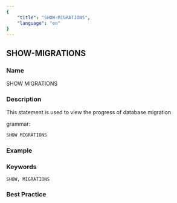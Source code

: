```yaml
---
{
    "title": "SHOW-MIGRATIONS",
    "language": "en"
}
---
```


## SHOW-MIGRATIONS

### Name

SHOW MIGRATIONS

### Description

This statement is used to view the progress of database migration

grammar:

```sql
SHOW MIGRATIONS
```

### Example

### Keywords

    SHOW, MIGRATIONS

### Best Practice

